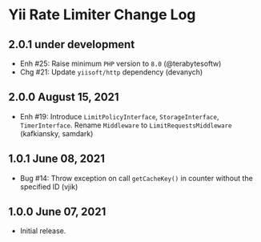 # Yii Rate Limiter Change Log

## 2.0.1 under development

- Enh #25: Raise minimum `PHP` version to `8.0` (@terabytesoftw)
- Chg #21: Update `yiisoft/http` dependency (devanych)

## 2.0.0 August 15, 2021

- Enh #19: Introduce `LimitPolicyInterface`, `StorageInterface`, `TimerInterface`. Rename `Middleware` to `LimitRequestsMiddleware` (kafkiansky, samdark)

## 1.0.1 June 08, 2021

- Bug #14: Throw exception on call `getCacheKey()` in counter without the specified ID (vjik)

## 1.0.0 June 07, 2021

- Initial release.
